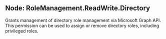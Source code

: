 ## Node: RoleManagement.ReadWrite.Directory

Grants management of directory role management via Microsoft Graph API.  
This permission can be used to assign or remove directory roles, including privileged roles.
